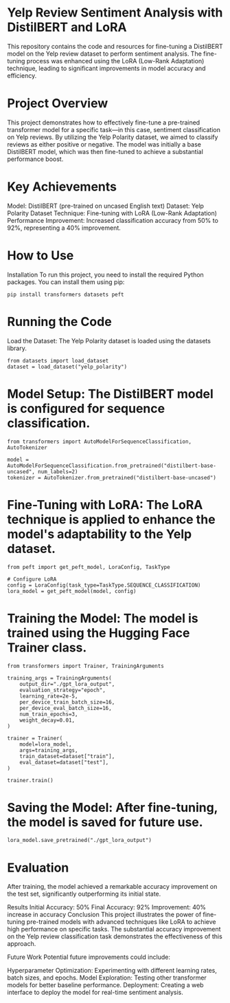 # Yelp Review Sentiment Analysis with DistilBERT and LoRA
This repository contains the code and resources for fine-tuning a DistilBERT model on the Yelp review dataset to perform sentiment analysis. The fine-tuning process was enhanced using the LoRA (Low-Rank Adaptation) technique, leading to significant improvements in model accuracy and efficiency.

# Project Overview
This project demonstrates how to effectively fine-tune a pre-trained transformer model for a specific task—in this case, sentiment classification on Yelp reviews. By utilizing the Yelp Polarity dataset, we aimed to classify reviews as either positive or negative. The model was initially a base DistilBERT model, which was then fine-tuned to achieve a substantial performance boost.

# Key Achievements
Model: DistilBERT (pre-trained on uncased English text)
Dataset: Yelp Polarity Dataset
Technique: Fine-tuning with LoRA (Low-Rank Adaptation)
Performance Improvement: Increased classification accuracy from 50% to 92%, representing a 40% improvement.

# How to Use
Installation
To run this project, you need to install the required Python packages. You can install them using pip:
```
pip install transformers datasets peft
```
# Running the Code
Load the Dataset: The Yelp Polarity dataset is loaded using the datasets library.

```
from datasets import load_dataset
dataset = load_dataset("yelp_polarity")
```
# Model Setup: The DistilBERT model is configured for sequence classification.

```
from transformers import AutoModelForSequenceClassification, AutoTokenizer

model = AutoModelForSequenceClassification.from_pretrained("distilbert-base-uncased", num_labels=2)
tokenizer = AutoTokenizer.from_pretrained("distilbert-base-uncased")
```
# Fine-Tuning with LoRA: The LoRA technique is applied to enhance the model's adaptability to the Yelp dataset.

```
from peft import get_peft_model, LoraConfig, TaskType

# Configure LoRA
config = LoraConfig(task_type=TaskType.SEQUENCE_CLASSIFICATION)
lora_model = get_peft_model(model, config)
```
# Training the Model: The model is trained using the Hugging Face Trainer class.

```
from transformers import Trainer, TrainingArguments

training_args = TrainingArguments(
    output_dir="./gpt_lora_output",
    evaluation_strategy="epoch",
    learning_rate=2e-5,
    per_device_train_batch_size=16,
    per_device_eval_batch_size=16,
    num_train_epochs=3,
    weight_decay=0.01,
)

trainer = Trainer(
    model=lora_model,
    args=training_args,
    train_dataset=dataset["train"],
    eval_dataset=dataset["test"],
)

trainer.train()
```
# Saving the Model: After fine-tuning, the model is saved for future use.
```
lora_model.save_pretrained("./gpt_lora_output")
```

# Evaluation
After training, the model achieved a remarkable accuracy improvement on the test set, significantly outperforming its initial state.

Results
Initial Accuracy: 50%
Final Accuracy: 92%
Improvement: 40% increase in accuracy
Conclusion
This project illustrates the power of fine-tuning pre-trained models with advanced techniques like LoRA to achieve high performance on specific tasks. The substantial accuracy improvement on the Yelp review classification task demonstrates the effectiveness of this approach.

Future Work
Potential future improvements could include:

Hyperparameter Optimization: Experimenting with different learning rates, batch sizes, and epochs.
Model Exploration: Testing other transformer models for better baseline performance.
Deployment: Creating a web interface to deploy the model for real-time sentiment analysis.
